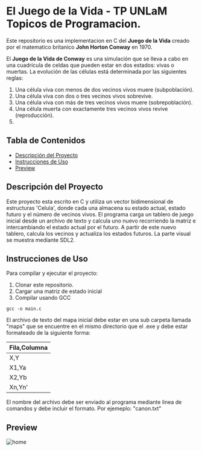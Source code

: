 # El Juego de la Vida - TP UNLaM Topicos de Programacion.

Este repositorio es una implementacion en C del **Juego de la Vida** creado por el matematico britanico **John Horton Conway** en 1970.

El **Juego de la Vida de Conway** es una simulación que se lleva a cabo en una cuadrícula de celdas que pueden estar en dos estados: vivas o muertas. La evolución de las células está determinada por las siguientes reglas:

1. Una célula viva con menos de dos vecinos vivos muere (subpoblación).
2. Una célula viva con dos o tres vecinos vivos sobrevive.
3. Una célula viva con más de tres vecinos vivos muere (sobrepoblación).
4. Una célula muerta con exactamente tres vecinos vivos revive (reproducción).
5. 
## Tabla de Contenidos

- [Descripción del Proyecto](#descripción-del-proyecto)
- [Instrucciones de Uso](#instrucciones-de-uso)
- [Preview](#preview)



## Descripción del Proyecto

Este proyecto esta escrito en C y utiliza un vector bidimensional de estructuras 'Celula', donde cada una almacena su estado actual, estado futuro y el número de vecinos vivos. El programa carga un tablero de juego inicial desde un archivo de texto y calcula uno nuevo recorriendo la matriz e intercambiando el estado actual por el futuro. A partir de este nuevo tablero, calcula los vecinos y actualiza los estados futuros.
La parte visual se muestra mediante SDL2.



## Instrucciones de Uso

Para compilar y ejecutar el proyecto:

1. Clonar este repositorio.
2. Cargar una matriz de estado inicial
3. Compilar usando GCC

```
gcc -o main.c
```
El archivo de texto del mapa inicial debe estar en una sub carpeta llamada "maps" que se encuentre en el mismo directorio que el .exe y debe estar formateado de la siguiente forma:

| Fila,Columna |
| -------------|
|X,Y|
|X1,Ya|
|X2,Yb|
|Xn,Yn'|

El nombre del archivo debe ser enviado al programa mediante linea de comandos y debe incluir el formato. Por ejemeplo: "canon.txt"



## Preview

![home](https://i.postimg.cc/7L6tBTns/ezgif-1-230a36c304.gif)
